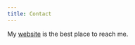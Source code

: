 ```yaml
---
title: Contact
---
```


My [website](http://www.columbia.edu/~rs3200/) is the best place to reach me.

